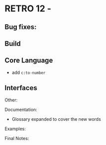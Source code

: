 # RETRO 12 - 

## Bug fixes:

## Build

## Core Language

- add `c:to-number`

## Interfaces

Other:

Documentation:

- Glossary expanded to cover the new words

Examples:

Final Notes:
